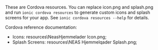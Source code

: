 These are Cordova resources. You can replace icon.png and splash.png and run
`ionic cordova resources` to generate custom icons and splash screens for your
app. See `ionic cordova resources --help` for details.

Cordova reference documentation:

- Icons: resources\NeasHjemmelader Icon.png;
- Splash Screens: resources\NEAS Hjemmelqader Splash.png;
